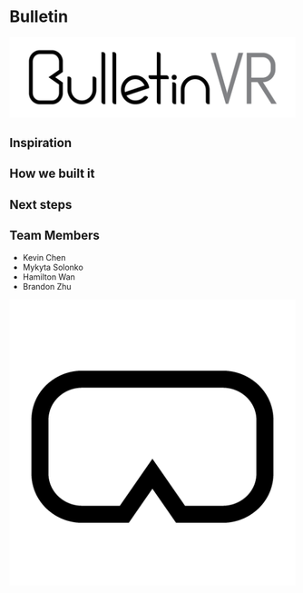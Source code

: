 # Bulletin
![Bulletin VR](assets/blong_large.png)

## Inspiration
## How we built it
## Next steps
## Team Members
- Kevin Chen
- Mykyta Solonko
- Hamilton Wan
- Brandon Zhu

![B VR](assets/bulletin.png)
